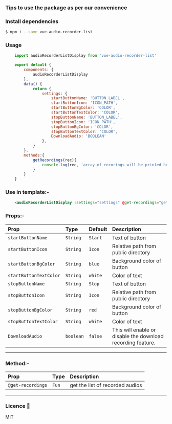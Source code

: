 
### Tips to use the package as per our convenience

### Install dependencies

```sh
$ npm i --save vue-audio-recorder-list
```

### Usage

```js
    import audioRecorderListDisplay from 'vue-audio-recorder-list'

    export default {
        components: {
            audioRecorderListDisplay
        },
        data() {
            return {
                settings: {
                    startButtonName: 'BUTTON_LABEL',
                    startButtonIcon: 'ICON_PATH',
                    startButtonBgColor: 'COLOR',
                    startButtonTextColor: 'COLOR',
                    stopButtonName: 'BUTTON_LABEL',
                    stopButtonIcon: 'ICON_PATH',
                    stopButtonBgColor: 'COLOR',
                    stopButtonTextColor: 'COLOR',
                    DownloadAudio: 'BOOLEAN'
                },
            }
        },
        methods:{
            getRecordings(rec){
                console.log(rec, 'array of recorings will be printed here and you can use it')
            }
        }
    }
```
 
###  Use in template:-

```html
    <audioRecorderListDisplay :settings="settings" @get-recordings="getRecordings"/>
```
### Props:-

| Prop  | Type  | Default | Description |
|:--------- | :---- | :----   |:----  |
| `startButtonName` | `String` | `Start` | Text of button
| `startButtonIcon` | `String` | `Icon` | Relative path from public directory
| `startButtonBgColor` | `String` | `blue` | Background color of button
| `startButtonTextColor` | `String` | `white` | Color of text
| `stopButtonName` | `String` | `Stop` | Text of button
| `stopButtonIcon` | `String` | `Icon` | Relative path from public directory
| `stopButtonBgColor` | `String` | `red` | Background color of button
| `stopButtonTextColor` | `String` | `white` | Color of text
| `DownloadAudio` | `boolean` | `false` | This will enable or disable the download recording feature.
----

### Method:-

| Prop  | Type  | Description |
|:--------- | :---- |:----  |
| `@get-recordings` | `Fun` | get the list of recorded audios
----

### Licence 📜
MIT